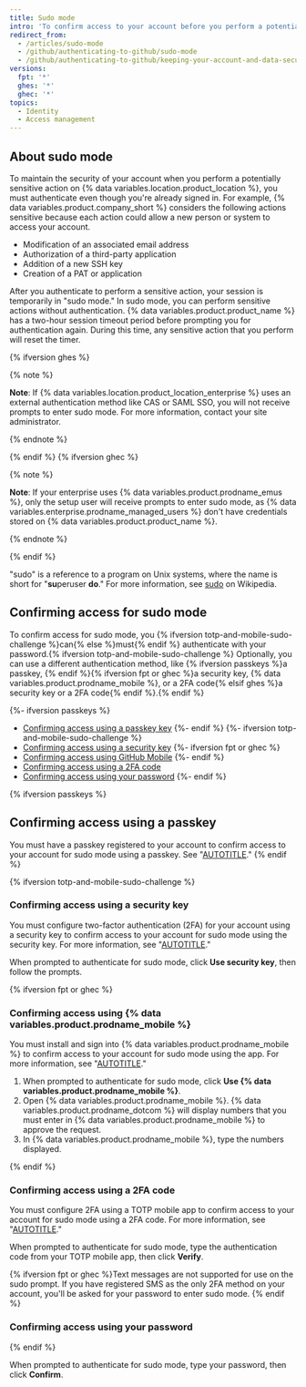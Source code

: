 ```yaml
---
title: Sudo mode
intro: 'To confirm access to your account before you perform a potentially sensitive action, {% data variables.location.product_location %} prompts for authentication.'
redirect_from:
  - /articles/sudo-mode
  - /github/authenticating-to-github/sudo-mode
  - /github/authenticating-to-github/keeping-your-account-and-data-secure/sudo-mode
versions:
  fpt: '*'
  ghes: '*'
  ghec: '*'
topics:
  - Identity
  - Access management
---
```


## About sudo mode

To maintain the security of your account when you perform a potentially sensitive action on {% data variables.location.product_location %}, you must authenticate even though you're already signed in. For example, {% data variables.product.company_short %} considers the following actions sensitive because each action could allow a new person or system to access your account.

* Modification of an associated email address
* Authorization of a third-party application
* Addition of a new SSH key
* Creation of a PAT or application

After you authenticate to perform a sensitive action, your session is temporarily in "sudo mode." In sudo mode, you can perform sensitive actions without authentication. {% data variables.product.product_name %} has a two-hour session timeout period before prompting you for authentication again. During this time, any sensitive action that you perform will reset the timer.

{% ifversion ghes %}

{% note %}

**Note**: If {% data variables.location.product_location_enterprise %} uses an external authentication method like CAS or SAML SSO, you will not receive prompts to enter sudo mode. For more information, contact your site administrator.

{% endnote %}

{% endif %}
{% ifversion ghec %}

{% note %}

**Note**: If your enterprise uses {% data variables.product.prodname_emus %}, only the setup user will receive prompts to enter sudo mode, as {% data variables.enterprise.prodname_managed_users %} don't have credentials stored on {% data variables.product.product_name %}.

{% endnote %}

{% endif %}

"sudo" is a reference to a program on Unix systems, where the name is short for "**su**peruser **do**." For more information, see [sudo](https://wikipedia.org/wiki/Sudo) on Wikipedia.

## Confirming access for sudo mode

To confirm access for sudo mode, you {% ifversion totp-and-mobile-sudo-challenge %}can{% else %}must{% endif %} authenticate with your password.{% ifversion totp-and-mobile-sudo-challenge %} Optionally, you can use a different authentication method, like {% ifversion passkeys %}a passkey, {% endif %}{% ifversion fpt or ghec %}a security key, {% data variables.product.prodname_mobile %}, or a 2FA code{% elsif ghes %}a security key or a 2FA code{% endif %}.{% endif %}

{%- ifversion passkeys %}
* [Confirming access using a passkey key](#confirming-access-using-a-passkey)
{%- endif %}
{%- ifversion totp-and-mobile-sudo-challenge %}
* [Confirming access using a security key](#confirming-access-using-a-security-key)
{%- ifversion fpt or ghec %}
* [Confirming access using GitHub Mobile](#confirming-access-using-github-mobile)
{%- endif %}
* [Confirming access using a 2FA code](#confirming-access-using-a-2fa-code)
* [Confirming access using your password](#confirming-access-using-your-password)
{%- endif %}

{% ifversion passkeys %}

## Confirming access using a passkey

You must have a passkey registered to your account to confirm access to your account for sudo mode using a passkey. See "[AUTOTITLE](/authentication/authenticating-with-a-passkey/about-passkeys)."
{% endif %}

{% ifversion totp-and-mobile-sudo-challenge %}

### Confirming access using a security key

You must configure two-factor authentication (2FA) for your account using a security key to confirm access to your account for sudo mode using the security key. For more information, see "[AUTOTITLE](/authentication/securing-your-account-with-two-factor-authentication-2fa/configuring-two-factor-authentication#configuring-two-factor-authentication-using-a-security-key)."

When prompted to authenticate for sudo mode, click **Use security key**, then follow the prompts.

{% ifversion fpt or ghec %}

### Confirming access using {% data variables.product.prodname_mobile %}

You must install and sign into {% data variables.product.prodname_mobile %} to confirm access to your account for sudo mode using the app. For more information, see "[AUTOTITLE](/get-started/using-github/github-mobile)."

1. When prompted to authenticate for sudo mode, click **Use {% data variables.product.prodname_mobile %}**.
1. Open {% data variables.product.prodname_mobile %}. {% data variables.product.prodname_dotcom %} will display numbers that you must enter in {% data variables.product.prodname_mobile %} to approve the request.
1. In {% data variables.product.prodname_mobile %}, type the numbers displayed.

{% endif %}

### Confirming access using a 2FA code

You must configure 2FA using a TOTP mobile app to confirm access to your account for sudo mode using a 2FA code. For more information, see "[AUTOTITLE](/authentication/securing-your-account-with-two-factor-authentication-2fa/configuring-two-factor-authentication)."

When prompted to authenticate for sudo mode, type the authentication code from your TOTP mobile app, then click **Verify**.

{% ifversion fpt or ghec %}Text messages are not supported for use on the sudo prompt. If you have registered SMS as the only 2FA method on your account, you'll be asked for your password to enter sudo mode.
{% endif %}

### Confirming access using your password

{% endif %}

When prompted to authenticate for sudo mode, type your password, then click **Confirm**.
